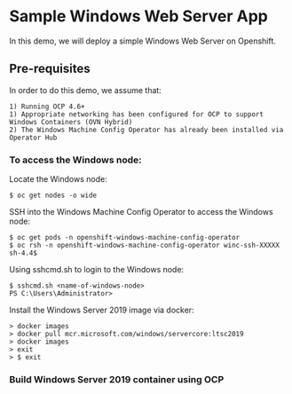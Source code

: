 # Sample Windows Web Server App
In this demo, we will deploy a simple Windows Web Server on Openshift.

## Pre-requisites
In order to do this demo, we assume that:
```
1) Running OCP 4.6+
1) Appropriate networking has been configured for OCP to support Windows Containers (OVN Hybrid)
2) The Windows Machine Config Operator has already been installed via Operator Hub
```

### To access the Windows node:
Locate the Windows node:
```
$ oc get nodes -o wide
```

SSH into the Windows Machine Config Operator to access the Windows node:
```
$ oc get pods -n openshift-windows-machine-config-operator
$ oc rsh -n openshift-windows-machine-config-operator winc-ssh-XXXXX
sh-4.4$
```

Using sshcmd.sh to login to the Windows node:
```
$ sshcmd.sh <name-of-windows-node>
PS C:\Users\Administrator>
```

Install the Windows Server 2019 image via docker:
```
> docker images
> docker pull mcr.microsoft.com/windows/servercore:ltsc2019
> docker images
> exit
> $ exit
```

### Build Windows Server 2019 container using OCP


